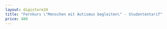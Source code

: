 ```yaml
---
layout: digistore24
title: "Fernkurs \"Menschen mit Autismus begleiten\" - Studententarif"
price: 480
---
```

